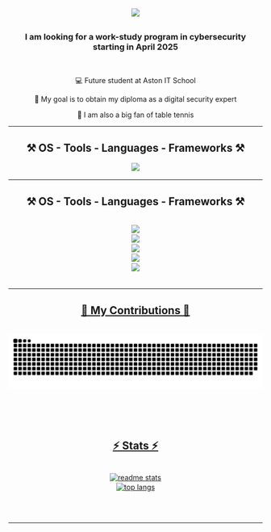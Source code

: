 <h1 align="center">
     <img src="https://readme-typing-svg.herokuapp.com?font=Righteous&size=35&pause=1000&color=280CF7&width=435&lines=Hello+world+!+%F0%9F%91%8B+;I'm+Samuel+Poulade+!"/>
</h1>

<h3 align="center">I am looking for a work-study program in cybersecurity starting in April 2025</h3>

<br/>

<div align="center">

💻 Future student at Aston IT School

🎯 My goal is to obtain my diploma as a digital security expert

🏓 I am also a big fan of table tennis 

 </div>

 <hr/>

<h2 align="center">⚒️ OS - Tools - Languages - Frameworks ⚒️</h2>
<div align="center"> 
  <a href="mailto:samuel.poulade@tutamail.com">
    <img src="https://img.shields.io/badge/Tutanota-840010?style=for-the-badge&logo=Tutanota&logoColor=white" />
  </a>
</div>

 <hr/>

<h2 align="center">⚒️ OS - Tools - Languages - Frameworks ⚒️</h2>
<br/>
<div align="center">
     <a href="https://skillicons.dev">
          <img src="https://skillicons.dev/icons?i=apple,windows,linux,kali,debian,ubuntu,mint,arduino,rasperrypi" />
          <br/>
          <img src="https://skillicons.dev/icons?i=nginx,azure,terraform,kubernetes,docker,jenkins,ansible,mysql,elasticsearch" />
          <br/>
          <img src="https://skillicons.dev/icons?i=git,github,pycharm,visualstudio,vscode,vim" />
          <br/>
          <img src="https://skillicons.dev/icons?i=c,bash,powershell,python,php,js" />
          <br/>
          <img src="https://skillicons.dev/icons?i=html,css,bootstrap,react,jquery,symfony,wordpress" />
          <br/>          
</div>

<br/>
<hr/>

<div align="center">
  <h2>🐍 My Contributions 🐍</h2>
  <br>
  <img alt="snake eating my contributions" src="https://raw.githubusercontent.com/salesp07/salesp07/output/github-contribution-grid-snake.svg" />
  
  <br/><br/><br/>
</div>

<h2 align="center">⚡ Stats ⚡</h2>
<br>
<div align=center>
  <img width=390 src="https://github-readme-stats.vercel.app/api?username=PhantomRenegade12&count_private=true&show_icons=true&theme=react&rank_icon=github&border_radius=10" alt="readme stats" />
  <br/>
  <img width=325 align="center" src="https://github-readme-stats.vercel.app/api/top-langs/?username=PhantomRenegade12&hide=HTML&langs_count=8&layout=compact&theme=react&border_radius=10&size_weight=0.5&count_weight=0.5&exclude_repo=github-readme-stats" alt="top langs" />
</div>

<br/><br/>

<hr/>
